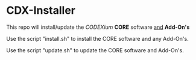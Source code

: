 # CDX-Installer

This repo will install/update the _CODEXium_ **CORE** software <u>and</u> **Add-On's**

Use the script "install.sh" to install the CORE software and any Add-On's.

Use the script "update.sh" to update the CORE software and Add-On's.
